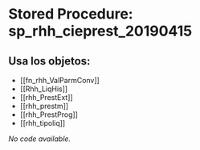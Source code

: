 # Stored Procedure: sp_rhh_cieprest_20190415

## Usa los objetos:
- [[fn_rhh_ValParmConv]]
- [[Rhh_LiqHis]]
- [[rhh_PrestExt]]
- [[rhh_prestm]]
- [[rhh_PrestProg]]
- [[rhh_tipoliq]]

*No code available.*
